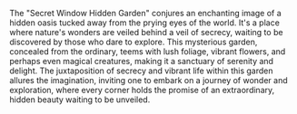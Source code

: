 The "Secret Window Hidden Garden" conjures an enchanting image of a hidden oasis tucked away from the prying eyes of the world. It's a place where nature's wonders are veiled behind a veil of secrecy, waiting to be discovered by those who dare to explore. This mysterious garden, concealed from the ordinary, teems with lush foliage, vibrant flowers, and perhaps even magical creatures, making it a sanctuary of serenity and delight. The juxtaposition of secrecy and vibrant life within this garden allures the imagination, inviting one to embark on a journey of wonder and exploration, where every corner holds the promise of an extraordinary, hidden beauty waiting to be unveiled.
